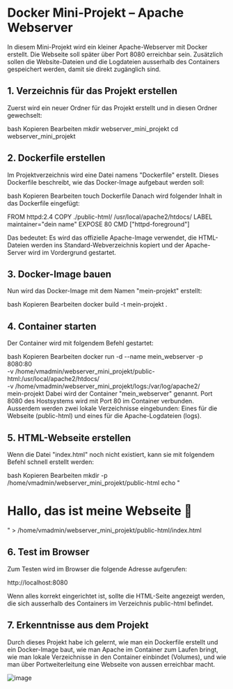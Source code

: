 # Docker Mini-Projekt – Apache Webserver

In diesem Mini-Projekt wird ein kleiner Apache-Webserver mit Docker erstellt. Die Webseite soll später über Port 8080 erreichbar sein. Zusätzlich sollen die Website-Dateien und die Logdateien ausserhalb des Containers gespeichert werden, damit sie direkt zugänglich sind.

## 1. Verzeichnis für das Projekt erstellen

Zuerst wird ein neuer Ordner für das Projekt erstellt und in diesen Ordner gewechselt:

bash
Kopieren
Bearbeiten
mkdir webserver_mini_projekt
cd webserver_mini_projekt

## 2. Dockerfile erstellen

Im Projektverzeichnis wird eine Datei namens "Dockerfile" erstellt. Dieses Dockerfile beschreibt, wie das Docker-Image aufgebaut werden soll:

bash
Kopieren
Bearbeiten
touch Dockerfile
Danach wird folgender Inhalt in das Dockerfile eingefügt:

FROM httpd:2.4
COPY ./public-html/ /usr/local/apache2/htdocs/
LABEL maintainer="dein name"
EXPOSE 80
CMD ["httpd-foreground"]

Das bedeutet: Es wird das offizielle Apache-Image verwendet, die HTML-Dateien werden ins Standard-Webverzeichnis kopiert und der Apache-Server wird im Vordergrund gestartet.

## 3. Docker-Image bauen

Nun wird das Docker-Image mit dem Namen "mein-projekt" erstellt:

bash
Kopieren
Bearbeiten
docker build -t mein-projekt .

## 4. Container starten

Der Container wird mit folgendem Befehl gestartet:

bash
Kopieren
Bearbeiten
docker run -d --name mein_webserver -p 8080:80 \
-v /home/vmadmin/webserver_mini_projekt/public-html:/usr/local/apache2/htdocs/ \
-v /home/vmadmin/webserver_mini_projekt/logs:/var/log/apache2/ \
mein-projekt
Dabei wird der Container "mein_webserver" genannt. Port 8080 des Hostsystems wird mit Port 80 im Container verbunden. Ausserdem werden zwei lokale Verzeichnisse eingebunden: Eines für die Webseite (public-html) und eines für die Apache-Logdateien (logs).

## 5. HTML-Webseite erstellen

Wenn die Datei "index.html" noch nicht existiert, kann sie mit folgendem Befehl schnell erstellt werden:

bash
Kopieren
Bearbeiten
mkdir -p /home/vmadmin/webserver_mini_projekt/public-html
echo "<h1>Hallo, das ist meine Webseite 🤘</h1>" > /home/vmadmin/webserver_mini_projekt/public-html/index.html

## 6. Test im Browser

Zum Testen wird im Browser die folgende Adresse aufgerufen:

http://localhost:8080

Wenn alles korrekt eingerichtet ist, sollte die HTML-Seite angezeigt werden, die sich ausserhalb des Containers im Verzeichnis public-html befindet.

## 7. Erkenntnisse aus dem Projekt

Durch dieses Projekt habe ich gelernt, wie man ein Dockerfile erstellt und ein Docker-Image baut, wie man Apache im Container zum Laufen bringt, wie man lokale Verzeichnisse in den Container einbindet (Volumes), und wie man über Portweiterleitung eine Webseite von aussen erreichbar macht.

![image](https://github.com/user-attachments/assets/a2cf68b0-34dd-41f0-9208-a684c0218ce0)
